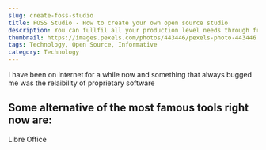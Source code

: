 ```yaml
---
slug: create-foss-studio
title: FOSS Studio - How to create your own open source studio
description: You can fullfil all your production level needs through free and open source software. In this article I would introduce you to all the available software with long term support and a good ecosystem.
thumbnail: https://images.pexels.com/photos/443446/pexels-photo-443446.jpeg?auto=compress&cs=tinysrgb&w=1260&h=750&dpr=1
tags: Technology, Open Source, Informative
category: Technology
---
```


I have been on internet for a while now and something that always bugged me was the relaibility of proprietary software

## Some alternative of the most famous tools right now are:

Libre Office
